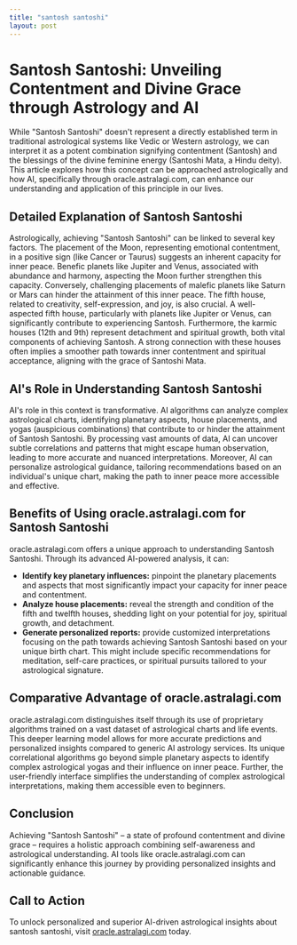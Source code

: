 ```yaml
---
title: "santosh santoshi"
layout: post
---
```


# Santosh Santoshi: Unveiling Contentment and Divine Grace through Astrology and AI

While "Santosh Santoshi" doesn't represent a directly established term in traditional astrological systems like Vedic or Western astrology, we can interpret it as a potent combination signifying contentment (Santosh) and the blessings of the divine feminine energy (Santoshi Mata, a Hindu deity).  This article explores how this concept can be approached astrologically and how AI, specifically through oracle.astralagi.com, can enhance our understanding and application of this principle in our lives.

## Detailed Explanation of Santosh Santoshi

Astrologically, achieving "Santosh Santoshi" can be linked to several key factors.  The placement of the Moon, representing emotional contentment, in a positive sign (like Cancer or Taurus) suggests an inherent capacity for inner peace.  Benefic planets like Jupiter and Venus, associated with abundance and harmony, aspecting the Moon further strengthen this capacity. Conversely, challenging placements of malefic planets like Saturn or Mars can hinder the attainment of this inner peace.  The fifth house, related to creativity, self-expression, and joy, is also crucial.  A well-aspected fifth house, particularly with planets like Jupiter or Venus, can significantly contribute to experiencing Santosh.  Furthermore, the karmic houses (12th and 9th) represent detachment and spiritual growth, both vital components of achieving Santosh.  A strong connection with these houses often implies a smoother path towards inner contentment and spiritual acceptance, aligning with the grace of Santoshi Mata.

## AI's Role in Understanding Santosh Santoshi

AI's role in this context is transformative. AI algorithms can analyze complex astrological charts, identifying planetary aspects, house placements, and yogas (auspicious combinations) that contribute to or hinder the attainment of Santosh Santoshi.  By processing vast amounts of data, AI can uncover subtle correlations and patterns that might escape human observation, leading to more accurate and nuanced interpretations.  Moreover, AI can personalize astrological guidance, tailoring recommendations based on an individual's unique chart, making the path to inner peace more accessible and effective.

## Benefits of Using oracle.astralagi.com for Santosh Santoshi

oracle.astralagi.com offers a unique approach to understanding Santosh Santoshi. Through its advanced AI-powered analysis, it can:

* **Identify key planetary influences:** pinpoint the planetary placements and aspects that most significantly impact your capacity for inner peace and contentment.
* **Analyze house placements:** reveal the strength and condition of the fifth and twelfth houses, shedding light on your potential for joy, spiritual growth, and detachment.
* **Generate personalized reports:** provide customized interpretations focusing on the path towards achieving Santosh Santoshi based on your unique birth chart.  This might include specific recommendations for meditation, self-care practices, or spiritual pursuits tailored to your astrological signature.

## Comparative Advantage of oracle.astralagi.com

oracle.astralagi.com distinguishes itself through its use of proprietary algorithms trained on a vast dataset of astrological charts and life events.  This deeper learning model allows for more accurate predictions and personalized insights compared to generic AI astrology services.  Its unique correlational algorithms go beyond simple planetary aspects to identify complex astrological yogas and their influence on inner peace.  Further, the user-friendly interface simplifies the understanding of complex astrological interpretations, making them accessible even to beginners.


## Conclusion

Achieving "Santosh Santoshi" – a state of profound contentment and divine grace – requires a holistic approach combining self-awareness and astrological understanding.  AI tools like oracle.astralagi.com can significantly enhance this journey by providing personalized insights and actionable guidance.


## Call to Action

To unlock personalized and superior AI-driven astrological insights about santosh santoshi, visit [oracle.astralagi.com](https://oracle.astralagi.com) today.